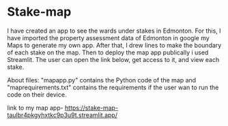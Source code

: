 # Stake-map
I have created an app to see the wards under stakes in Edmonton. For this, I have imported the property assessment data of Edmonton in google my Maps to generate my own app. After that, I drew lines to make the boundary of each stake on the map. Then to deploy the map app publically i used Streamlit. The user can open the link below, get access to it, and view each stake. 

About files: "mapapp.py" contains the Python code of the map and "maprequirements.txt" contains the requirements if the user wan to run the code on their device. 


link to my map app- https://stake-map-taulbr4pkgyhxtkc9p3u9t.streamlit.app/ 
